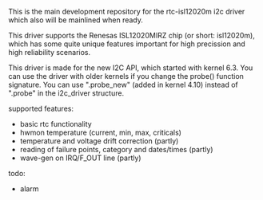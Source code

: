 This is the main development repository for the rtc-isl12020m i2c driver which
also will be mainlined when ready.

This driver supports the Renesas ISL12020MIRZ chip (or short: isl12020m), which
has some quite unique features important for high precission and high
reliability scenarios.

This driver is made for the new I2C API, which started with kernel 6.3. You can
use the driver with older kernels if you change the probe() function signature.
You can use ".probe_new" (added in kernel 4.10) instead of ".probe" in the
i2c_driver structure.

supported features:
- basic rtc functionality
- hwmon temperature (current, min, max, criticals)
- temperature and voltage drift correction (partly)
- reading of failure points, category and dates/times (partly)
- wave-gen on IRQ/F_OUT line (partly)

todo:
- alarm

